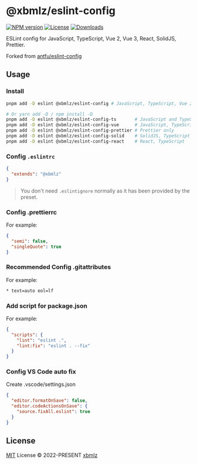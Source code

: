 # @xbmlz/eslint-config

[![NPM version](https://img.shields.io/npm/v/@xbmlz/eslint-config)](https://www.npmjs.com/package/@xbmlz/eslint-config)
[![License](https://img.shields.io/npm/l/@xbmlz/eslint-config)](LICENSE)
[![Downloads](https://img.shields.io/npm/dm/@xbmlz/eslint-config)](https://npm-stat.com/charts.html?package=@xbmlz/eslint-config)

ESLint config for JavaScript, TypeScript, Vue 2, Vue 3, React, SolidJS, Prettier.

Forked from [antfu/eslint-config](https://github.com/antfu/eslint-config)

## Usage

### Install

```bash
pnpm add -D eslint @xbmlz/eslint-config # JavaScript, TypeScript, Vue 2/3 and Prettier

# Or yarn add -D / npm install -D
pnpm add -D eslint @xbmlz/eslint-config-ts       # JavaScript and TypeScript
pnpm add -D eslint @xbmlz/eslint-config-vue      # JavaScript, TypeScript and Vue 2/3 (Auto detect)
pnpm add -D eslint @xbmlz/eslint-config-prettier # Prettier only
pnpm add -D eslint @xbmlz/eslint-config-solid    # SolidJS, TypeScript
pnpm add -D eslint @xbmlz/eslint-config-react    # React, TypeScript
```
### Config `.eslintrc`

```json
{
  "extends": "@xbmlz"
}
```

> You don't need `.eslintignore` normally as it has been provided by the preset.

### Config .prettierrc

For example:

```json
{
  "semi": false,
  "singleQuote": true
}
```

### Recommended Config .gitattributes

For example:

```txt
* text=auto eol=lf
```

### Add script for package.json

For example:

```json
{
  "scripts": {
    "lint": "eslint .",
    "lint:fix": "eslint . --fix"
  }
}
```

### Config VS Code auto fix

Create .vscode/settings.json

```json
{
  "editor.formatOnSave": false,
  "editor.codeActionsOnSave": {
    "source.fixAll.eslint": true
  }
}
```

## License

[MIT](./LICENSE) License &copy; 2022-PRESENT [xbmlz](https://github.com/xbmlz)
